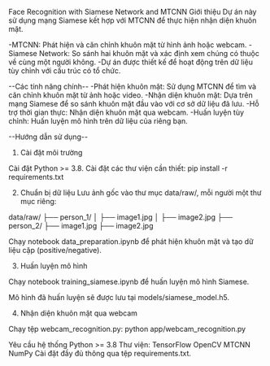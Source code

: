 Face Recognition with Siamese Network and MTCNN
Giới thiệu
Dự án này sử dụng mạng Siamese kết hợp với MTCNN để thực hiện nhận diện khuôn mặt.

-MTCNN: Phát hiện và căn chỉnh khuôn mặt từ hình ảnh hoặc webcam.
-Siamese Network: So sánh hai khuôn mặt và xác định xem chúng có thuộc về cùng một người không.
-Dự án được thiết kế để hoạt động trên dữ liệu tùy chỉnh với cấu trúc có tổ chức.

--Các tính năng chính--
-Phát hiện khuôn mặt: Sử dụng MTCNN để tìm và căn chỉnh khuôn mặt từ ảnh hoặc video.
-Nhận diện khuôn mặt: Dựa trên mạng Siamese để so sánh khuôn mặt đầu vào với cơ sở dữ liệu đã lưu.
-Hỗ trợ thời gian thực: Nhận diện khuôn mặt qua webcam.
-Huấn luyện tùy chỉnh: Huấn luyện mô hình trên dữ liệu của riêng bạn.


--Hướng dẫn sử dụng--
1. Cài đặt môi trường

Cài đặt Python >= 3.8.
Cài đặt các thư viện cần thiết:
pip install -r requirements.txt

2. Chuẩn bị dữ liệu
Lưu ảnh gốc vào thư mục data/raw/, mỗi người một thư mục riêng:

data/raw/
├── person_1/
│   ├── image1.jpg
│   ├── image2.jpg
├── person_2/
    ├── image1.jpg
    ├── image2.jpg

Chạy notebook data_preparation.ipynb để phát hiện khuôn mặt và tạo dữ liệu cặp (positive/negative).

3. Huấn luyện mô hình

Chạy notebook training_siamese.ipynb để huấn luyện mô hình Siamese.

Mô hình đã huấn luyện sẽ được lưu tại models/siamese_model.h5.

4. Nhận diện khuôn mặt qua webcam

Chạy tệp webcam_recognition.py:
python app/webcam_recognition.py

Yêu cầu hệ thống
Python >= 3.8
Thư viện:
TensorFlow
OpenCV
MTCNN
NumPy
Cài đặt đầy đủ thông qua tệp requirements.txt.

